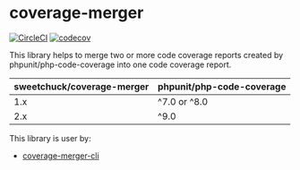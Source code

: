 # coverage-merger

[![CircleCI](https://circleci.com/gh/Sweetchuck/coverage-merger/tree/2.x.svg?style=svg)](https://circleci.com/gh/Sweetchuck/coverage-merger/?branch=2.x)
[![codecov](https://codecov.io/gh/Sweetchuck/coverage-merger/branch/2.x/graph/badge.svg?token=HSF16OGPyr)](https://app.codecov.io/gh/Sweetchuck/coverage-merger/branch/2.x)

This library helps to merge two or more code coverage reports created by
phpunit/php-code-coverage into one code coverage report.

| sweetchuck/coverage-merger | phpunit/php-code-coverage |
|----------------------------|---------------------------|
| 1.x                        | ^7.0 or ^8.0              |
| 2.x                        | ^9.0                      |


This library is user by:

* [coverage-merger-cli]


[coverage-merger-cli]: https://github.com/Sweetchuck/coverage-merger-cli
